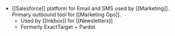 - [[Salesforce]] platform for Email and SMS used by [[Marketing]]. Primary outbound tool for [[Marketing Ops]].
	- Used by [[Inkbox]] for [[Newsletters]]
	- Formerly ExactTarget + Pardot
